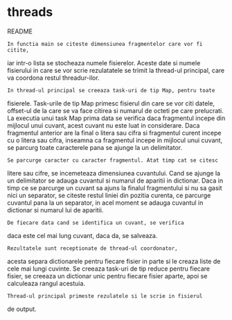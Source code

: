 # threads
README

    In functia main se citeste dimensiunea fragmentelor care vor fi citite,
iar intr-o lista se stocheaza numele fisierelor. Aceste date si numele
fisierului in care se vor scrie rezulatatele se trimit la thread-ul
principal, care va coordona restul threadur-ilor.

    In thread-ul principal se creeaza task-uri de tip Map, pentru toate
fisierele. Task-urile de tip Map primesc fisierul din care se vor citi
datele, offset-ul de la care se va face citirea si numarul de octeti pe
care prelucrati. La executia unui task Map prima data se verifica daca
fragmentul incepe din mijlocul unui cuvant, acest cuvant nu este luat
in considerare. Daca fragmentul anterior are la final o litera sau cifra
si fragmentul curent incepe cu o litera sau cifra, inseamna ca fragmentul
incepe in mijlocul unui cuvant, se parcurg toate caracterele pana se
ajunge la un delimitator.


    Se parcurge caracter cu caracter fragmentul. Atat timp cat se citesc
litere sau cifre, se incemeteaza dimensiunea cuvantului. Cand se ajunge
la un delimitator se adauga cuvantul si numarul de aparitii in dictionar.
Daca in timp ce se parcurge un cuvant sa ajuns la finalul fragmentului
si nu sa gasit nici un separator, se citeste restul liniei din pozitia
curenta, ce parcurge cuvantul pana la un separator, in acel moment se
adauga cuvantul in dictionar si numarul lui de aparitii.

    De fiecare data cand se identifica un cuvant, se verifica
daca este cel mai lung cuvant, daca da, se salveaza.

    Rezultatele sunt receptionate de thread-ul coordonator,
acesta separa dictionarele pentru fiecare fisier in parte si le
creaza liste de cele mai lungi cuvinte. Se creeaza task-uri de tip
reduce pentru fiecare fisier, se creeaza un dictionar unic pentru
fiecare fisier aparte, apoi se calculeaza rangul acestuia.

    Thread-ul principal primeste rezulatele si le scrie in fisierul
de output.
